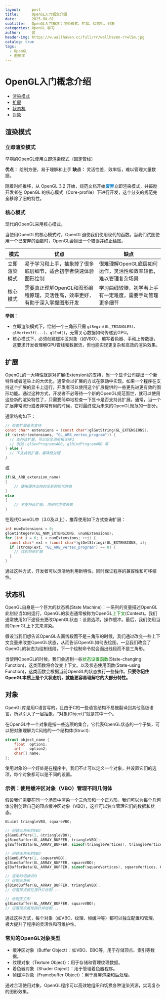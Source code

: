 ```yaml
---
layout:     post
title:      OpenGL入门概念介绍
date:       2025-08-01
subtitle:   OpenGL入门概念：渲染模式、扩展、状态机、对象
categories: OpenGL 学习
author:     蓝
header-img: https://w.wallhaven.cc/full/rr/wallhaven-rrwl5m.jpg
catalog: true
tags: 
  - OpenGL
  - 图形学
---
```


# OpenGL入门概念介绍

- [渲染模式](#渲染模式)
- [扩展](#扩展)
- [状态机](#状态机)
- [对象](#对象)

## 渲染模式

### 立即渲染模式

早期的OpenGL使用立即渲染模式（固定管线）

**优点：** 绘制方便，易于理解和上手
**缺点：** 灵活性差，效率低，难以管理大量数据。

随着时间推移，从 OpenGL 3.2 开始，规范文档开始<font style ="color:#007acc; font-weight:bold;"><b>废弃</b></font>立即渲染模式，并鼓励开发者在 OpenGL 的核心模式（Core-profile）下进行开发，这个分支的规范完全移除了旧的特性。

### 核心模式

现代的OpenGL采用核心模式。

当使用OpenGL的核心模式时，OpenGL迫使我们使用现代的函数。当我们试图使用一个已废弃的函数时，OpenGL会抛出一个错误并终止绘图。

| 模式         | 优点                                                         | 缺点                                                         |
| ------------ | ------------------------------------------------------------ | ------------------------------------------------------------ |
| 立即渲染模式 | 易于学习和上手，抽象掉了很多底层细节，适合初学者快速体验图形绘制 | 很难理解OpenGL底层如何运作，灵活性和效率较低，难以管理复杂场景 |
| 核心模式     | 需要真正理解OpenGL和图形编程原理，灵活性高，效率更好，有助于深入掌握图形开发 | 学习曲线较陡，初学者上手有一定难度，需要手动管理更多细节       |

**举例：**  
- 立即渲染模式下，绘制一个三角形只需 `glBegin(GL_TRIANGLES)`、`glVertex3f(...)`、`glEnd()`，无需关心数据如何传递到GPU。  
- 核心模式下，必须创建缓冲区对象（如VBO）、编写着色器、手动上传数据，这要求开发者理解GPU管线和数据流，但也能实现更复杂和高效的渲染效果。

## 扩展

OpenGL的一大特性就是对扩展(Extension)的支持，当一个显卡公司提出一个新特性或者渲染上的大优化，通常会以扩展的方式在驱动中实现。如果一个程序在支持这个扩展的显卡上运行，开发者可以使用这个扩展提供的一些更先进更有效的图形功能。通过这种方式，开发者不必等待一个新的OpenGL规范面世，就可以使用这些新的渲染特性了，只需要简单地检查一下显卡是否支持此扩展。通常，当一个扩展非常流行或者非常有用的时候，它将最终成为未来的OpenGL规范的一部分。

通常结构如下：

```c
// 检查扩展是否支持
const char* extensions = (const char*)glGetString(GL_EXTENSIONS);
if (strstr(extensions, "GL_ARB_vertex_program")) {
  // 支持该扩展，可以安全调用相关API
  // 例如：glGenProgramsARB, glBindProgramARB 等
} else {
  // 不支持该扩展，需降级处理
}
```

或

```c
if(GL_ARB_extension_name)
{
    // 使用硬件支持的全新的现代特性
}
else
{
    // 不支持此扩展: 用旧的方式去做
}
```

在现代OpenGL中（3.0及以上），推荐使用如下方式查询扩展：

```c
int numExtensions = 0;
glGetIntegerv(GL_NUM_EXTENSIONS, &numExtensions);
for (int i = 0; i < numExtensions; ++i) {
  const char* ext = (const char*)glGetStringi(GL_EXTENSIONS, i);
  if (strcmp(ext, "GL_ARB_vertex_program") == 0) {
    // 找到目标扩展
  }
}
```

通过这种方式，开发者可以灵活地利用新特性，同时保证程序的兼容性和可移植性。


## 状态机

OpenGL自身是一个巨大的状态机(State Machine)：一系列的变量描述OpenGL此刻应当如何运行。OpenGL的状态通常被称为OpenGL<font color="#008000">上下文</font>(Context)。我们通常使用如下途径去更改OpenGL状态：设置选项，操作缓冲。最后，我们使用当前OpenGL上下文来渲染。

假设当我们想告诉OpenGL去画线段而不是三角形的时候，我们通过改变一些上下文变量来改变OpenGL状态，从而告诉OpenGL如何去绘图。一旦我们改变了OpenGL的状态为绘制线段，下一个绘制命令就会画出线段而不是三角形。

当使用OpenGL的时候，我们会遇到一些<font color="#008000">状态设置函数</font>(State-changing Function)，这类函数将会改变上下文。以及状态使用函数(State-using Function)，这类函数会根据当前OpenGL的状态执行一些操作。**只要你记住OpenGL本质上是个大状态机，就能更容易理解它的大部分特性。**

## 对象

OpenGL库是用C语言写的，且由于C的一些语言结构不易被翻译到其他高级语言，所以引入了一层抽象，“对象(Object)”就是其中一个。

在OpenGL中一个对象是指一些选项的集合，它代表OpenGL状态的一个子集，可以把对象理解为C风格的一个结构体(Struct):

```c
struct object_name {
    float  option1;
    int    option2;
    char[] name;
};
```

使用对象的一个好处是在程序中，我们不止可以定义一个对象，并设置它们的选项，每个对象都可以是不同的设置。

### 示例：使用缓冲区对象（VBO）管理不同几何体

假设我们需要在同一个场景中渲染一个三角形和一个正方形。我们可以为每个几何体分别创建自己的顶点缓冲区对象（VBO），这样可以独立管理它们的数据和状态。

```c
GLuint triangleVBO, squareVBO;

// 创建三角形的VBO
glGenBuffers(1, &triangleVBO);
glBindBuffer(GL_ARRAY_BUFFER, triangleVBO);
glBufferData(GL_ARRAY_BUFFER, sizeof(triangleVertices), triangleVertices, GL_STATIC_DRAW);

// 创建正方形的VBO
glGenBuffers(1, &squareVBO);
glBindBuffer(GL_ARRAY_BUFFER, squareVBO);
glBufferData(GL_ARRAY_BUFFER, sizeof(squareVertices), squareVertices, GL_STATIC_DRAW);

// 渲染时切换VBO
// 绘制三角形
glBindBuffer(GL_ARRAY_BUFFER, triangleVBO);
// 设置顶点属性指针并绘制...

// 绘制正方形
glBindBuffer(GL_ARRAY_BUFFER, squareVBO);
// 设置顶点属性指针并绘制...
```

通过这种方式，每个对象（如VBO、纹理、帧缓冲等）都可以独立配置和管理，极大提升了程序的灵活性和可维护性。

### 常见的OpenGL对象类型

- 缓冲区对象（Buffer Object）：如VBO、EBO等，用于存储顶点、索引等数据。
- 纹理对象（Texture Object）：用于存储和管理纹理数据。
- 着色器对象（Shader Object）：用于管理着色器程序。
- 帧缓冲对象（Framebuffer Object）：用于离屏渲染和后处理。

通过合理使用对象，OpenGL程序可以高效地组织和切换各种渲染资源，实现复杂的图形效果。